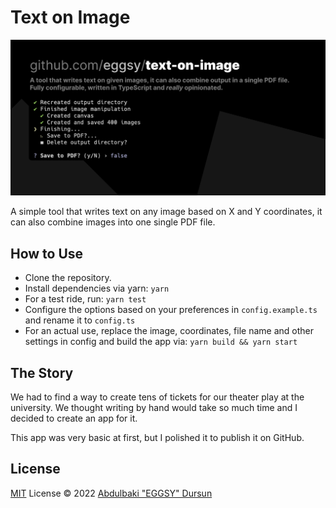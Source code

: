 # Text on Image

<p align="center">
  <img src="./banner.png" alt="banner" />
</p>

A simple tool that writes text on any image based on X and Y coordinates, it can also combine images into one single PDF file.

## How to Use

- Clone the repository.
- Install dependencies via yarn: `yarn`
- For a test ride, run: `yarn test`
- Configure the options based on your preferences in `config.example.ts` and rename it to `config.ts`
- For an actual use, replace the image, coordinates, file name and other settings in config and build the app via: `yarn build && yarn start`

## The Story

We had to find a way to create tens of tickets for our theater play at the university. We thought writing by hand would take so much time and I decided to create an app for it.

This app was very basic at first, but I polished it to publish it on GitHub.

## License

[MIT](https://github.com/eggsy/text-on-image/blob/main/LICENSE) License © 2022 [Abdulbaki "EGGSY" Dursun](https://github.com/eggsy)
